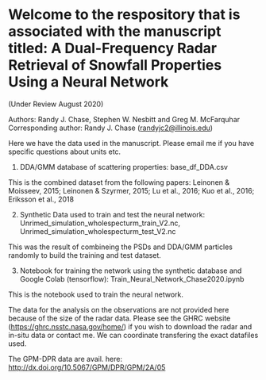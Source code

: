 # Welcome to the respository that is associated with the manuscript titled: A Dual-Frequency Radar Retrieval of Snowfall Properties Using a Neural Network

(Under Review August 2020)

Authors: Randy J. Chase, Stephen W. Nesbitt and Greg M. McFarquhar
Corresponding author: Randy J. Chase (randyjc2@illinois.edu) 

Here we have the data used in the manuscript. Please email me if you have specific questions about units etc. 

1) DDA/GMM database of scattering properties: base_df_DDA.csv

  This is the combined dataset from the following papers: Leinonen & Moisseev, 2015; Leinonen & Szyrmer, 2015; Lu
et al., 2016; Kuo et al., 2016; Eriksson et al., 2018
  
2) Synthetic Data used to train and test the neural network: Unrimed_simulation_wholespecturm_train_V2.nc, Unrimed_simulation_wholespecturm_test_V2.nc

  This was the result of combineing the PSDs and DDA/GMM particles randomly to build the training and test dataset. 

3) Notebook for training the network using the synthetic database and Google Colab (tensorflow): Train_Neural_Network_Chase2020.ipynb

  This is the notebook used to train the neural network. 


The data for the analysis on the observations are not provided here because of the size of the radar data. Please see the GHRC website (https://ghrc.nsstc.nasa.gov/home/) if you wish to download the radar and in-situ data or contact me. We can coordinate transfering the exact datafiles used. 

The GPM-DPR data are avail. here: http://dx.doi.org/10.5067/GPM/DPR/GPM/2A/05
